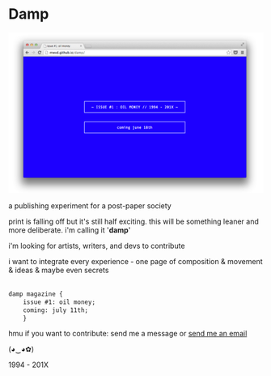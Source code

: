 Damp
================

![alt text](https://raw.githubusercontent.com/mwvd/damp/gh-pages/assets/1.png "screen")


a publishing experiment for a post-paper society


print is falling off but it's still half exciting. this will be something leaner and more deliberate. i'm calling it '**damp**'

i'm looking for artists, writers, and devs to contribute

i want to integrate every experience - one page of composition & movement & ideas & maybe even secrets


```

damp magazine {
    issue #1: oil money;
    coming: july 11th;
    }

```


hmu if you want to contribute: 
send me a message or [send me an email](mailto:mwvdavidson@gmail.com "hmu")


(◕‿◕✿)


1994 - 201X

